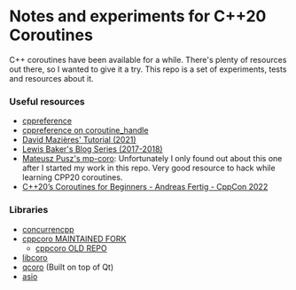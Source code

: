 Notes and experiments for C++20 Coroutines
===

C++ coroutines have been available for a while.
There's plenty of resources out there, so I wanted to give it a try.
This repo is a set of experiments, tests and resources about it.

### Useful resources

- [cppreference](https://en.cppreference.com/w/cpp/language/coroutines)
- [cppreference on coroutine_handle](https://en.cppreference.com/w/cpp/coroutine/coroutine_handle)
- [David Mazières' Tutorial (2021)](https://www.scs.stanford.edu/~dm/blog/c++-coroutines.html)
- [Lewis Baker's Blog Series (2017-2018)](https://lewissbaker.github.io/)
- [Mateusz Pusz's mp-coro](https://github.com/mpusz/mp-coro/tree/main): Unfortunately I only found out about this one after I started my work in this repo. Very good resource to hack while learning CPP20 coroutines.
- [C++20’s Coroutines for Beginners - Andreas Fertig - CppCon 2022](https://www.youtube.com/watch?v=8sEe-4tig_A)

### Libraries

- [concurrencpp](https://github.com/David-Haim/concurrencpp)
- [cppcoro MAINTAINED FORK](https://github.com/andreasbuhr/cppcoro)
  - [cppcoro OLD REPO](https://github.com/lewissbaker/cppcoro)
- [libcoro](https://github.com/jbaldwin/libcoro)
- [qcoro](https://github.com/danvratil/qcoro) (Built on top of Qt)
- [asio](https://think-async.com/Asio/)
